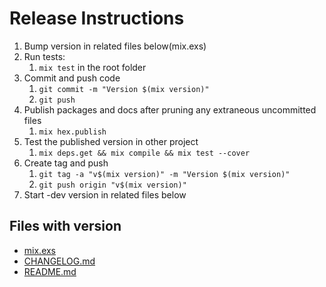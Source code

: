 # Release Instructions

  1. Bump version in related files below(mix.exs)
  1. Run tests:
      1. `mix test` in the root folder
  1. Commit and push code
      1. `git commit -m "Version $(mix version)"`
      1. `git push`
  1. Publish packages and docs after pruning any extraneous uncommitted files
      1. `mix hex.publish`
  1. Test the published version in other project
      1. `mix deps.get && mix compile && mix test --cover`
  1. Create tag and push
      1. `git tag -a "v$(mix version)" -m "Version $(mix version)"`
      1. `git push origin "v$(mix version)"`
  1. Start -dev version in related files below

## Files with version

* [mix.exs](mix.exs)
* [CHANGELOG.md](CHANGELOG.md)
* [README.md](README.md)
